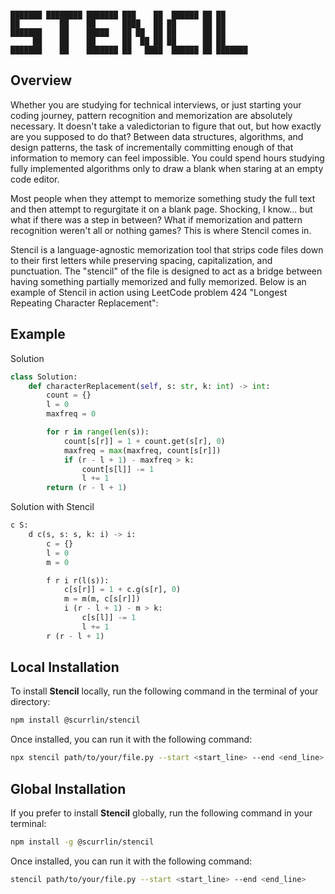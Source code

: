 ```

███████ ████████ ███████ ███    ██  ██████ ██ ██      
██         ██    ██      ████   ██ ██      ██ ██      
███████    ██    █████   ██ ██  ██ ██      ██ ██      
     ██    ██    ██      ██  ██ ██ ██      ██ ██      
███████    ██    ███████ ██   ████  ██████ ██ ███████ 

```

## Overview

Whether you are studying for technical interviews, or just starting your coding journey, pattern recognition and memorization are absolutely necessary. It doesn't take a valedictorian to figure that out, but how exactly are you supposed to do that? Between data structures, algorithms, and design patterns, the task of incrementally committing enough of that information to memory can feel impossible. You could spend hours studying fully implemented algorithms only to draw a blank when staring at an empty code editor.

Most people when they attempt to memorize something study the full text and then attempt to regurgitate it on a blank page. Shocking, I know... but what if there was a step in between? What if memorization and pattern recognition weren't all or nothing games? This is where Stencil comes in.

Stencil is a language-agnostic memorization tool that strips code files down to their first letters while preserving spacing, capitalization, and punctuation. The "stencil" of the file is designed to act as a bridge between having something partially memorized and fully memorized. Below is an example of Stencil in action using LeetCode problem 424 "Longest Repeating Character Replacement":

## Example

Solution

```python
class Solution:
    def characterReplacement(self, s: str, k: int) -> int:
        count = {}
        l = 0
        maxfreq = 0

        for r in range(len(s)):
            count[s[r]] = 1 + count.get(s[r], 0)
            maxfreq = max(maxfreq, count[s[r]])
            if (r - l + 1) - maxfreq > k:
                count[s[l]] -= 1
                l += 1
        return (r - l + 1)
```

Solution with Stencil

```python
c S:
    d c(s, s: s, k: i) -> i:
        c = {}
        l = 0
        m = 0

        f r i r(l(s)):
            c[s[r]] = 1 + c.g(s[r], 0)
            m = m(m, c[s[r]])
            i (r - l + 1) - m > k:
                c[s[l]] -= 1
                l += 1
        r (r - l + 1)
```

## Local Installation

To install **Stencil** locally, run the following command in the terminal of your directory:

```bash
npm install @scurrlin/stencil
```

Once installed, you can run it with the following command:

```bash
npx stencil path/to/your/file.py --start <start_line> --end <end_line>
```

## Global Installation

If you prefer to install **Stencil** globally, run the following command in your terminal:

```bash
npm install -g @scurrlin/stencil
```

Once installed, you can run it with the following command:

```bash
stencil path/to/your/file.py --start <start_line> --end <end_line>
```